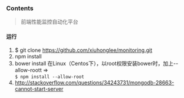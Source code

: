 ### Contents
> 前端性能监控自动化平台

#### 运行
1. $ git clone https://github.com/xiuhonglee/monitoring.git
2. npm install 
3. bower install 
   在Linux（Centos下），以root权限安装bower时，加上--allow-roott =>  
   `$ npm install --allow-root`
4. http://stackoverflow.com/questions/34243731/mongodb-28663-cannot-start-server